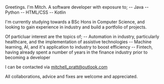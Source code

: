 Greetings. I'm Mitch. A software developer with exposure to;
-- Java
-- Python
-- HTML/CSS
-- Kotlin

I'm currently studying towards a BSc Hons in Computer Science, and looking to gain experience in industry and build a portfolio of projects.

Of particluar interest are the topics of;
-- Automation in industry, particularly healthcare, and the implementation of assistive technologies
-- Machine learning, AI, and it's application to industry to boost efficiency
-- Fintech, having already spent a number of years in the finance industry prior to becoming a developer

I can be contacted via mitchell_pratt@outlook.com

All collaborations, advice and fixes are welcome and appreciated.
